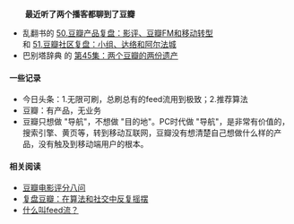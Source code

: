 &ensp;&ensp;&ensp;&ensp;**最近听了两个播客都聊到了豆瓣** <br>
* 乱翻书的 [50.豆瓣产品复盘：影评、豆瓣FM和移动转型](https://www.xiaoyuzhoufm.com/episode/62595d36665989ab8a6e0bcb) <br>
和 [51.豆瓣社区复盘：小组、达络和阿尔法城](https://www.xiaoyuzhoufm.com/episode/625af13d493ea2f504a55a6f)
* 巴别塔辞典 的 [第45集：两个豆瓣的两份遗产](https://www.xiaoyuzhoufm.com/episode/6268dc3667427058b84519da)
#### 一些记录
* 今日头条：1.无限可刷，总刷总有的feed流用到极致；2.推荐算法
* 豆瓣：有产品，无业务
* 豆瓣只想做 "导航"，不想做 "目的地"。PC时代做 "导航"，是非常有价值的，搜索引擎、黄页等，转到移动互联网，豆瓣没有想清楚自己想做什么样的产品，没有触及到移动端用户的根本。
#### 相关阅读
* [豆瓣电影评分八问](https://blog.douban.com/douban/2015/12/18/3060/)
* [复盘豆瓣：在算法和社交中反复摇摆](https://mp.weixin.qq.com/s/pdtPXJ54FdpwXa6iaWpIag)
* [什么叫feed流？](https://www.zhihu.com/question/20690652)